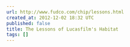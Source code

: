 ```yaml
---
url: http://www.fudco.com/chip/lessons.html
created_at: 2012-12-02 18:32 UTC
published: false
title: The Lessons of Lucasfilm's Habitat
tags: []
---
```



